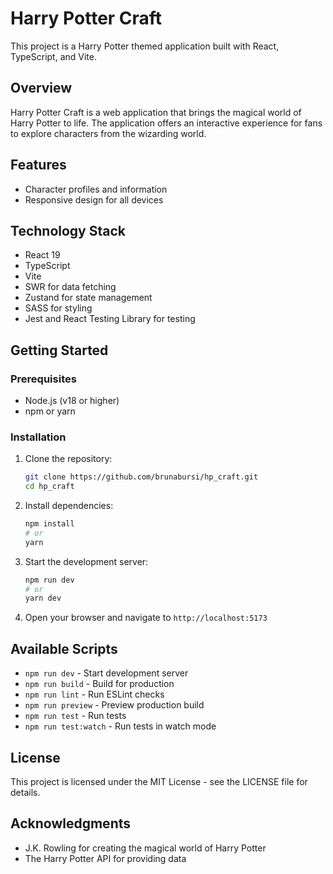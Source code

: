 # Harry Potter Craft

This project is a Harry Potter themed application built with React, TypeScript, and Vite.

## Overview

Harry Potter Craft is a web application that brings the magical world of Harry Potter to life. The application offers an interactive experience for fans to explore characters from the wizarding world.

## Features

- Character profiles and information
- Responsive design for all devices

## Technology Stack

- React 19
- TypeScript
- Vite
- SWR for data fetching
- Zustand for state management
- SASS for styling
- Jest and React Testing Library for testing

## Getting Started

### Prerequisites

- Node.js (v18 or higher)
- npm or yarn

### Installation

1. Clone the repository:

   ```bash
   git clone https://github.com/brunabursi/hp_craft.git
   cd hp_craft
   ```

2. Install dependencies:

   ```bash
   npm install
   # or
   yarn
   ```

3. Start the development server:

   ```bash
   npm run dev
   # or
   yarn dev
   ```

4. Open your browser and navigate to `http://localhost:5173`

## Available Scripts

- `npm run dev` - Start development server
- `npm run build` - Build for production
- `npm run lint` - Run ESLint checks
- `npm run preview` - Preview production build
- `npm run test` - Run tests
- `npm run test:watch` - Run tests in watch mode

## License

This project is licensed under the MIT License - see the LICENSE file for details.

## Acknowledgments

- J.K. Rowling for creating the magical world of Harry Potter
- The Harry Potter API for providing data
